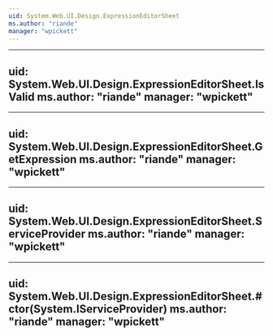 ```yaml
---
uid: System.Web.UI.Design.ExpressionEditorSheet
ms.author: "riande"
manager: "wpickett"
---
```


---
uid: System.Web.UI.Design.ExpressionEditorSheet.IsValid
ms.author: "riande"
manager: "wpickett"
---

---
uid: System.Web.UI.Design.ExpressionEditorSheet.GetExpression
ms.author: "riande"
manager: "wpickett"
---

---
uid: System.Web.UI.Design.ExpressionEditorSheet.ServiceProvider
ms.author: "riande"
manager: "wpickett"
---

---
uid: System.Web.UI.Design.ExpressionEditorSheet.#ctor(System.IServiceProvider)
ms.author: "riande"
manager: "wpickett"
---
